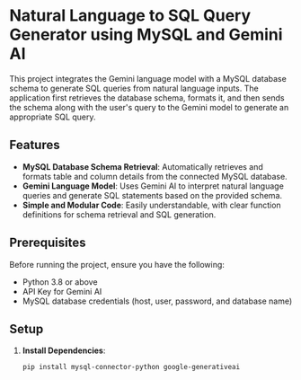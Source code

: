 # Natural Language to SQL Query Generator using MySQL and Gemini AI

This project integrates the Gemini language model with a MySQL database schema to generate SQL queries from natural language inputs. The application first retrieves the database schema, formats it, and then sends the schema along with the user's query to the Gemini model to generate an appropriate SQL query.

## Features
- **MySQL Database Schema Retrieval**: Automatically retrieves and formats table and column details from the connected MySQL database.
- **Gemini Language Model**: Uses Gemini AI to interpret natural language queries and generate SQL statements based on the provided schema.
- **Simple and Modular Code**: Easily understandable, with clear function definitions for schema retrieval and SQL generation.

## Prerequisites
Before running the project, ensure you have the following:
- Python 3.8 or above
- API Key for Gemini AI
- MySQL database credentials (host, user, password, and database name)

## Setup

1. **Install Dependencies**:
   ```bash
   pip install mysql-connector-python google-generativeai
